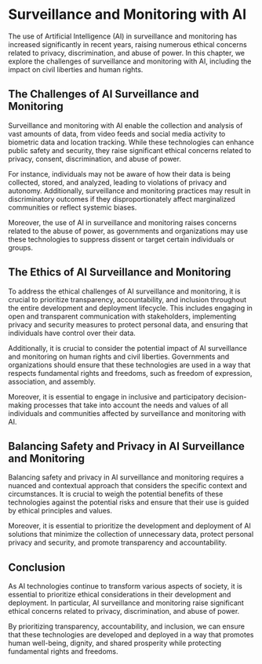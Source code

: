 Surveillance and Monitoring with AI
==============================================================================

The use of Artificial Intelligence (AI) in surveillance and monitoring has increased significantly in recent years, raising numerous ethical concerns related to privacy, discrimination, and abuse of power. In this chapter, we explore the challenges of surveillance and monitoring with AI, including the impact on civil liberties and human rights.

The Challenges of AI Surveillance and Monitoring
------------------------------------------------

Surveillance and monitoring with AI enable the collection and analysis of vast amounts of data, from video feeds and social media activity to biometric data and location tracking. While these technologies can enhance public safety and security, they raise significant ethical concerns related to privacy, consent, discrimination, and abuse of power.

For instance, individuals may not be aware of how their data is being collected, stored, and analyzed, leading to violations of privacy and autonomy. Additionally, surveillance and monitoring practices may result in discriminatory outcomes if they disproportionately affect marginalized communities or reflect systemic biases.

Moreover, the use of AI in surveillance and monitoring raises concerns related to the abuse of power, as governments and organizations may use these technologies to suppress dissent or target certain individuals or groups.

The Ethics of AI Surveillance and Monitoring
--------------------------------------------

To address the ethical challenges of AI surveillance and monitoring, it is crucial to prioritize transparency, accountability, and inclusion throughout the entire development and deployment lifecycle. This includes engaging in open and transparent communication with stakeholders, implementing privacy and security measures to protect personal data, and ensuring that individuals have control over their data.

Additionally, it is crucial to consider the potential impact of AI surveillance and monitoring on human rights and civil liberties. Governments and organizations should ensure that these technologies are used in a way that respects fundamental rights and freedoms, such as freedom of expression, association, and assembly.

Moreover, it is essential to engage in inclusive and participatory decision-making processes that take into account the needs and values of all individuals and communities affected by surveillance and monitoring with AI.

Balancing Safety and Privacy in AI Surveillance and Monitoring
--------------------------------------------------------------

Balancing safety and privacy in AI surveillance and monitoring requires a nuanced and contextual approach that considers the specific context and circumstances. It is crucial to weigh the potential benefits of these technologies against the potential risks and ensure that their use is guided by ethical principles and values.

Moreover, it is essential to prioritize the development and deployment of AI solutions that minimize the collection of unnecessary data, protect personal privacy and security, and promote transparency and accountability.

Conclusion
----------

As AI technologies continue to transform various aspects of society, it is essential to prioritize ethical considerations in their development and deployment. In particular, AI surveillance and monitoring raise significant ethical concerns related to privacy, discrimination, and abuse of power.

By prioritizing transparency, accountability, and inclusion, we can ensure that these technologies are developed and deployed in a way that promotes human well-being, dignity, and shared prosperity while protecting fundamental rights and freedoms.
